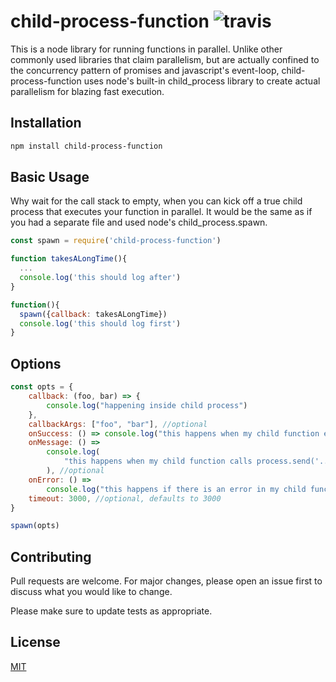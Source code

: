 # child-process-function ![travis](https://travis-ci.org/11grossmane/child-process-function.svg?branch=master)

This is a node library for running functions in parallel. Unlike other commonly used libraries that claim parallelism, but are actually confined to the concurrency pattern of promises and javascript's event-loop, child-process-function uses node's built-in child_process library to create actual parallelism for blazing fast execution.

## Installation

```bash
npm install child-process-function
```

## Basic Usage

Why wait for the call stack to empty, when you can kick off a true child process that executes your function in parallel. It would be the same as if you had a separate file and used node's child_process.spawn.

```javascript
const spawn = require('child-process-function')

function takesALongTime(){
  ...
  console.log('this should log after')
}

function(){
  spawn({callback: takesALongTime})
  console.log('this should log first')
}
```

## Options

```javascript
const opts = {
    callback: (foo, bar) => {
        console.log("happening inside child process")
    },
    callbackArgs: ["foo", "bar"], //optional
    onSuccess: () => console.log("this happens when my child function ends"), //optional,
    onMessage: () =>
        console.log(
            "this happens when my child function calls process.send('...')"
        ), //optional
    onError: () =>
        console.log("this happens if there is an error in my child function"), //optional,
    timeout: 3000, //optional, defaults to 3000
}

spawn(opts)
```

## Contributing

Pull requests are welcome. For major changes, please open an issue first to discuss what you would like to change.

Please make sure to update tests as appropriate.

## License

[MIT](https://choosealicense.com/licenses/mit/)
